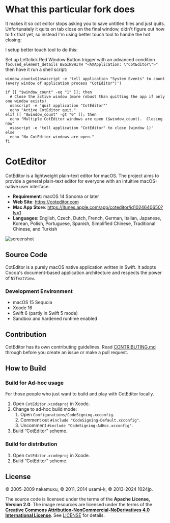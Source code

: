 # What this particular fork does
It makes it so cot editor stops asking you to save untitled files and just quits. Unfortunately it quits on tab close on the final window, didn't figure out how to fix that yet, so instead I'm using better touch tool to handle the hot closing:

I setup better touch tool to do this:

Set up Leftclick Red Window Button trigger with an advanced condition `focused_element_details BEGINSWITH "<AXApplication: \"CotEditor\">"
`
then have it run a shell script:


```
window_count=$(osascript -e 'tell application "System Events" to count (every window of application process "CotEditor")')

if [[ "$window_count" -eq "1" ]]; then
  # Close the active window (more robust than quitting the app if only one window exists)
  osascript -e 'quit application "CotEditor"'
  echo "Active CotEditor quit."
elif [[ "$window_count" -gt "0" ]]; then
  echo "Multiple CotEditor windows are open ($window_count).  Closing now"
  osascript -e 'tell application "CotEditor" to close (window 1)'
else
  echo "No CotEditor windows are open."
fi
```

# CotEditor

CotEditor is a lightweight plain-text editor for macOS. The project aims to provide a general plain-text editor for everyone with an intuitive macOS-native user interface.

- __Requirement__: macOS 14 Sonoma or later
- __Web Site__: <https://coteditor.com>
- __Mac App Store__: <https://itunes.apple.com/app/coteditor/id1024640650?ls=1>
- __Languages__: English, Czech, Dutch, French, German, Italian, Japanese, Korean, Polish, Portuguese, Spanish, Simplified Chinese, Traditional Chinese, and Turkish

![screenshot](screenshot@2x.png)



## Source Code

CotEditor is a purely macOS native application written in Swift. It adopts Cocoa's document-based application architecture and respects the power of `NSTextView`.


### Development Environment

- macOS 15 Sequoia
- Xcode 16
- Swift 6 (partly in Swift 5 mode)
- Sandbox and hardened runtime enabled



## Contribution

CotEditor has its own contributing guidelines. Read [CONTRIBUTING.md](CONTRIBUTING.md) through before you create an issue or make a pull request.



## How to Build

### Build for Ad-hoc usage

For those people who just want to build and play with CotEditor locally.

1. Open `CotEditor.xcodeproj` in Xcode.
1. Change to ad-hoc build mode:
    1. Open `Configurations/CodeSigning.xcconfig`.
    1. Comment out `#include "CodeSigning-Default.xcconfig"`.
    1. Uncomment `#include "CodeSigning-AdHoc.xcconfig"`.
1. Build “CotEditor” scheme.


### Build for distribution

1. Open `CotEditor.xcodeproj` in Xcode.
1. Build “CotEditor” scheme.



## License

© 2005-2009 nakamuxu,
© 2011, 2014 usami-k,
© 2013-2024 1024jp.

The source code is licensed under the terms of the __Apache License, Version 2.0__. The image resources are licensed under the terms of the [__Creative Commons Attribution-NonCommercial-NoDerivatives 4.0 International License__](https://creativecommons.org/licenses/by-nc-nd/4.0/). See [LICENSE](LICENSE) for details.

